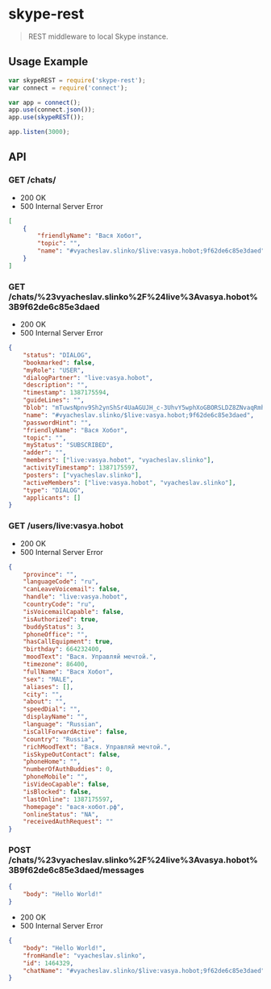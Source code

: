 # skype-rest

> REST middleware to local Skype instance.

## Usage Example

```js
var skypeREST = require('skype-rest');
var connect = require('connect');

var app = connect();
app.use(connect.json());
app.use(skypeREST());

app.listen(3000);
```

## API

### GET /chats/

* 200 OK
* 500 Internal Server Error

```json
[
    {
        "friendlyName": "Вася Хобот",
        "topic": "",
        "name": "#vyacheslav.slinko/$live:vasya.hobot;9f62de6c85e3daed"
    }
]
```

### GET /chats/%23vyacheslav.slinko%2F%24live%3Avasya.hobot%3B9f62de6c85e3daed

* 200 OK
* 500 Internal Server Error

```json
{
    "status": "DIALOG",
    "bookmarked": false,
    "myRole": "USER",
    "dialogPartner": "live:vasya.hobot",
    "description": "",
    "timestamp": 1387175594,
    "guideLines": "",
    "blob": "mTuwsNpnv9Sh2ynShSr4UaAGUJH_c-3UhvY5wphXoGBORSLDZ8ZNvaqRmh2Uy3uoS4FzjGUEMU2X9fjcaJFe",
    "name": "#vyacheslav.slinko/$live:vasya.hobot;9f62de6c85e3daed",
    "passwordHint": "",
    "friendlyName": "Вася Хобот",
    "topic": "",
    "myStatus": "SUBSCRIBED",
    "adder": "",
    "members": ["live:vasya.hobot", "vyacheslav.slinko"],
    "activityTimestamp": 1387175597,
    "posters": ["vyacheslav.slinko"],
    "activeMembers": ["live:vasya.hobot", "vyacheslav.slinko"],
    "type": "DIALOG",
    "applicants": []
}
```

### GET /users/live:vasya.hobot

* 200 OK
* 500 Internal Server Error

```json
{
    "province": "",
    "languageCode": "ru",
    "canLeaveVoicemail": false,
    "handle": "live:vasya.hobot",
    "countryCode": "ru",
    "isVoicemailCapable": false,
    "isAuthorized": true,
    "buddyStatus": 3,
    "phoneOffice": "",
    "hasCallEquipment": true,
    "birthday": 664232400,
    "moodText": "Вася. Управляй мечтой.",
    "timezone": 86400,
    "fullName": "Вася Хобот",
    "sex": "MALE",
    "aliases": [],
    "city": "",
    "about": "",
    "speedDial": "",
    "displayName": "",
    "language": "Russian",
    "isCallForwardActive": false,
    "country": "Russia",
    "richMoodText": "Вася. Управляй мечтой.",
    "isSkypeOutContact": false,
    "phoneHome": "",
    "numberOfAuthBuddies": 0,
    "phoneMobile": "",
    "isVideoCapable": false,
    "isBlocked": false,
    "lastOnline": 1387175597,
    "homepage": "вася-хобот.рф",
    "onlineStatus": "NA",
    "receivedAuthRequest": ""
}
```

### POST /chats/%23vyacheslav.slinko%2F%24live%3Avasya.hobot%3B9f62de6c85e3daed/messages

```json
{
    "body": "Hello World!"
}
```

* 200 OK
* 500 Internal Server Error


```json
{
    "body": "Hello World!",
    "fromHandle": "vyacheslav.slinko",
    "id": 1464329,
    "chatName": "#vyacheslav.slinko/$live:vasya.hobot;9f62de6c85e3daed"
}
```

